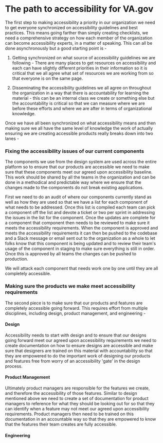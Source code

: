 # The path to accessibility for VA.gov

The first step to making accessibility a priority in our organization we need to get everyone synchronized on accessibility guidelines and best practices. This means going farther than simply creating checklists, we need a comprehensive strategy on how each member of the organization can become accessibility experts, in a matter of speaking. This can all be done asynchronously but a good starting point is -

1. Getting synchronized on what source of accessibility guidelines we are following - There are many places to get resources on accessibility and each can have slightly different priorities in their information so it is critical that we all agree what set of resources we are working from so that everyone is on the same page.

2. Disseminating the accessibility guidelines we all agree on throughout the organization in a way that there is accountability for learning the material - this can be an internal class we create or something else but the accountability is critical so that we can measure where we are before these efforts and where we are after in terms of organizational knowledge.

Once we have all been synchronized on what accessibility means and then making sure we all have the same level of knowledge the work of actually ensuring we are creating accessible products really breaks down into two lanes -

### Fixing the accessibility issues of our current components

The components we use from the design system are used across the entire platform so to ensure that our products are accessible we need to make sure that these components meet our agreed upon accessibility baseline. This work should be shared by all the teams in the organization and can be done in a methodical and predictable way where we ensure that the changes made to the components do not break existing applications. 

First we need to do an audit of where our components currently stand as well as how they are used so that we have a list for each component of what needs to be addressed. Once this list is compiled each team can pick a component off the list and devote a ticket or two per sprint in addressing the issues in the list for the component. Once the updates are complete for a component that component then needs to be reviewed to make sure it meets the accessibility requirements. When the component is approved and meets the accessibility requirements it can then be pushed to the codebase and a Slack message or email sent out to the organization as a whole to let folks know that this component is being updated and to review their team's usage of the component in staging to make sure everything is still in order. Once this is approved by all teams the changes can be pushed to production.

We will attack each component that needs work one by one until they are all completely accessible. 

### Making sure the products we make meet accessibility requirements

The second piece is to make sure that our products and features are completely accessible going forward. This requires effort from multiple disciplines, including design, product management, and engineering -

#### Design

Accessibility needs to start with design and to ensure that our designs going forward meet our agreed upon accessibility requirements we need to create documentation on how to ensure designs are accessible and make sure that designers are trained on this material with accountability so that they are empowered to do the important work of designing our products and features free from worry of an accessibility 'gate' in the design process.

#### Product Management

Ultimately product managers are responsible for the features we create, and therefore the accessibility of those features. Similar to design mentioned above we need to create a set of documentation for product managers to reference for what they should be looking out for so that they can identify when a feature may not meet our agreed upon accessibility requirements. Product managers then need to be trained on this documentation in an accountable way so that they are empowered to know that the features their team creates are fully accessible. 

#### Engineering

